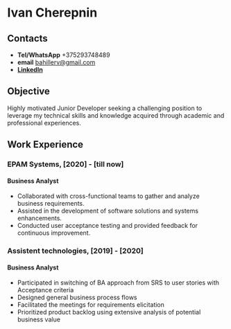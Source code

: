 # Ivan Cherepnin
## Contacts
* __Tel/WhatsApp__ +375293748489
* __email__ bahillerv@gmail.com
* [__LinkedIn__](https://www.linkedin.com/in/ivan-cherepnin-292537196/)
## Objective
Highly motivated Junior Developer seeking a challenging position to leverage my technical skills and knowledge acquired through academic and professional experiences.
## Work Experience
### EPAM Systems, [2020] - [till now]
#### Business Analyst
* Collaborated with cross-functional teams to gather and analyze business requirements.
* Assisted in the development of software solutions and systems enhancements.
* Conducted user acceptance testing and provided feedback for continuous improvement.
### Assistent technologies, [2019] - [2020]
#### Business Analyst
* Participated in switching of BA approach from SRS to user stories with Acceptance criteria
* Designed general business process flows 
* Facilitated the meetings for requirements elicitation
* Prioritized product backlog using extensive analysis of potential  business value